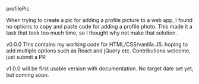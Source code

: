 profilePic

When trying to create a pic for adding a profile picture to a web app, I found no options to copy and paste code for adding a profile photo. This made it a task that took too much time, so I thought why not make that solution. 

v0.0.0
This contains my working code for HTML/CSS/vanilla JS.
hoping to add multiple options such as React and jQuery etc. Contributions welcome, just submit a PR

v1.0.0
will be first usable version with documentation. No target date set yet, but coming soon.

